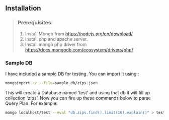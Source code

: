 ## Installation
> ### Prerequisites:
> 1. Install Mongo from https://nodejs.org/en/download/
> 2. Install php and apache server.
> 3. Install mongo php driver from https://docs.mongodb.com/ecosystem/drivers/php/

### Sample DB

I have included a sample DB for testing.
You can import it using :

```bash
mongoimport -v --file=sample_db/zips.json
```
This will create a Database named 'test' and using that db it will fill up collection 'zips'. Now you can fire up these commands below to parse Query Plan. For example:
```bash
mongo localhost/test --eval "db.zips.find().limit(10).explain()" > test.json
```
